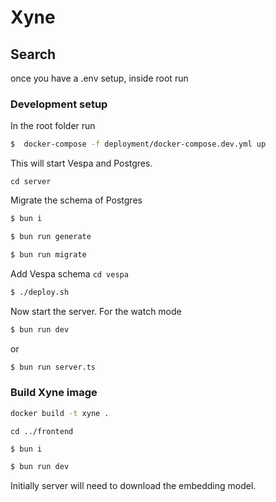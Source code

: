 # Xyne

## Search
once you have a .env setup, inside root run

### Development setup
In the root folder run
```sh
$  docker-compose -f deployment/docker-compose.dev.yml up
```
This will start Vespa and Postgres.

`cd server`

Migrate the schema of Postgres
```sh
$ bun i
```
```sh 
$ bun run generate
```
```sh
$ bun run migrate
```

Add Vespa schema
`cd vespa`

```sh
$ ./deploy.sh
```

Now start the server.
For the watch mode
```sh
$ bun run dev
```
or 
```sh
$ bun run server.ts
```


### Build Xyne image
```sh 
docker build -t xyne .
```
`cd ../frontend`
```sh
$ bun i
```
```sh
$ bun run dev
```

Initially server will need to download the embedding model.
